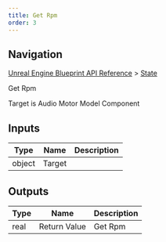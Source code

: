 ```yaml
---
title: Get Rpm
order: 3
---
```

## Navigation

[Unreal Engine Blueprint API Reference](https://dev.epicgames.com/documentation/en-us/unreal-engine/BlueprintAPI) > [State](https://dev.epicgames.com/documentation/en-us/unreal-engine/BlueprintAPI/State)

Get Rpm

Target is Audio Motor Model Component

## Inputs

| Type | Name | Description |
| --- | --- | --- |
| object | Target |  |

## Outputs

| Type | Name | Description |
| --- | --- | --- |
| real | Return Value | Get Rpm |
